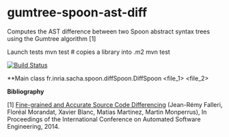 gumtree-spoon-ast-diff
======================

Computes the AST difference between two Spoon abstract syntax trees using the Gumtree algorithm [1]

Launch tests
    mvn test # copies a library into .m2
    mvn test

[![Build Status](https://travis-ci.org//SpoonLabs/gumtree-spoon-ast-diff.svg?branch=master)](https://travis-ci.org//SpoonLabs/gumtree-spoon-ast-diff)

**Main class
fr.inria.sacha.spoon.diffSpoon.DiffSpoon <file_1> <file_2>


**Bibliography**

[1] [Fine-grained and Accurate Source Code Differencing](http://hal.archives-ouvertes.fr/hal-01054552) (Jean-Rémy Falleri, Floréal Morandat, Xavier Blanc, Matias Martinez, Martin Monperrus), In Proceedings of the International Conference on Automated Software Engineering, 2014.

